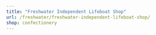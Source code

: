 ```yaml
---
title: "Freshwater Independent Lifeboat Shop"
url: /freshwater/freshwater-independent-lifeboat-shop/
shop: confectionery
---
```

